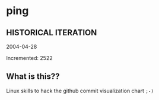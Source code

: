 # ping

## HISTORICAL ITERATION
2004-04-28

Incremented: 2522

## What is this?? 
Linux skills to hack the github commit visualization chart `;-)`
